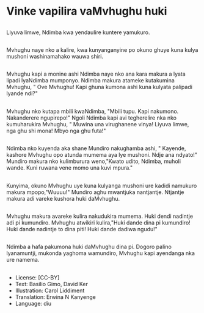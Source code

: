 # Vinke vapilira vaMvhughu huki

##
Liyuva limwe, Ndimba kwa yendaulire kuntere yamukuro.

##
Mvhughu naye nko a kalire, kwa kunyanganyine po okuno ghuye kuna kulya mushoni washinamahako wauwa shiri.

##
Mvhughu kapi a monine ashi Ndimba naye nko ana kara makura a lyata lipadi lyaNdimba mumponyo. Ndimba makura atameke kutakumina Mvhughu, " Ove Mvhughu! Kapi ghuna kumona ashi kuna kulyata palipadi lyande ndi?"

##
Mvhughu nko kutapa mbili kwaNdimba, "Mbili tupu. Kapi nakumono. Nakanderere ngupirepo!" Ngoli Ndimba kapi avi tegherelire nka nko kumuharukira Mvhughu, " Muwina una virughanene vinya! Liyuva limwe, nga ghu shi mona! Mbyo nga ghu futa!"

##
Ndimba nko kuyenda aka shane Mundiro nakughamba ashi, " Kayende, kashore Mvhughu opo atunda mumema aya lye mushoni. Ndje ana ndyato!" Mundiro makura nko kulimburura weno,"Kwato udito, Ndimba, muholi wande. Kuni ruwana vene momo una kuvi mpura."

##
Kunyima, okuno Mvhughu uye kuna kulyanga mushoni ure kadidi namukuro makura mpopo,"Wuuuu!" Mundiro aghu mwantjuka nantjantje. Ntjantje makura adi vareke kushora huki daMvhughu.

##
Mvhughu makura avareke kulira nakudukira mumema. Huki dendi nadintje adi pi kumundiro. Mvhughu atwikiri kulira,"Huki dande dina pi kumundiro! Huki dande nadintje to dina piti! Huki dande dadiwa ngudu!"

##
Ndimba a hafa pakumona huki daMvhughu dina pi. Dogoro palino lyanamuntji, mukonda yaghoma wamundiro, Mvhughu kapi ayendanga nka ure namema.

##
* License: [CC-BY]
* Text: Basilio Gimo, David Ker
* Illustration: Carol Liddiment
* Translation: Erwina N Kanyenge
* Language: diu
